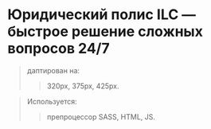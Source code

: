 # Юридический полис ILC — быстрое решение сложных вопросов 24/7

>даптирован на:
>>320px,
>>375px,
>>425px.

>Используется:
>>препроцессор SASS,
>>HTML,
>>JS.
